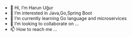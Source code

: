 - 👋 Hi, I’m Harun Uğur
- 👀 I’m interested in Java,Go,Spring Boot
- 🌱 I’m currently learning Go language and microservices
- 💞️ I’m looking to collaborate on ...
- 📫 How to reach me ...

<!---
ugurh/ugurh is a ✨ special ✨ repository because its `README.md` (this file) appears on your GitHub profile.
You can click the Preview link to take a look at your changes.
--->
